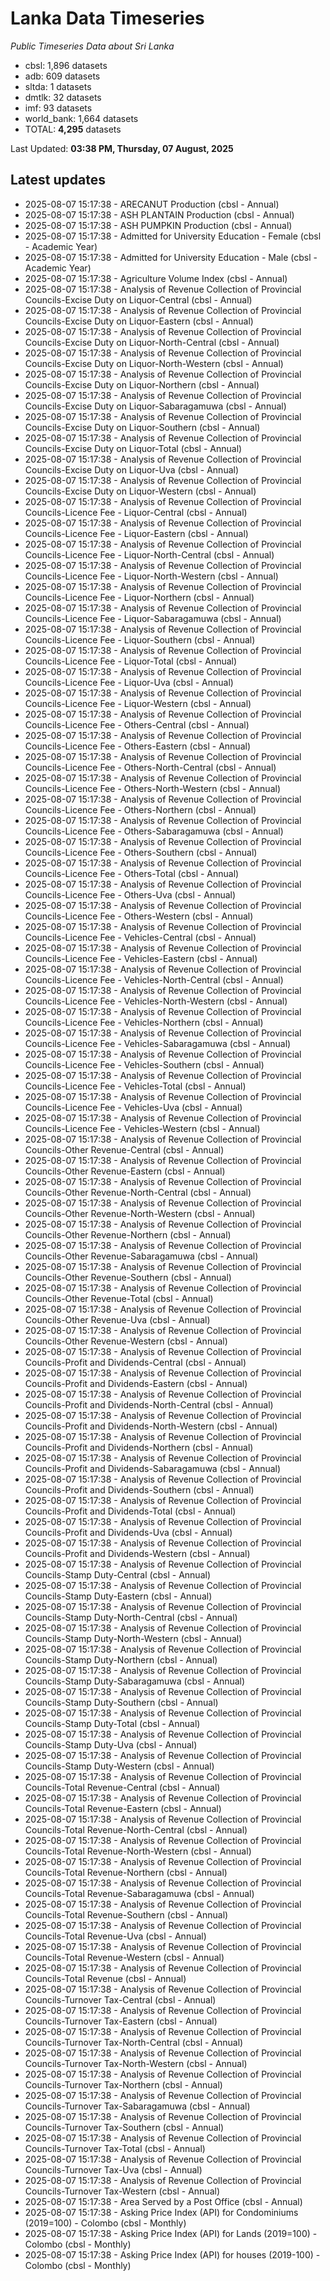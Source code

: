 # Lanka Data Timeseries
*Public Timeseries Data about Sri Lanka*

* cbsl: 1,896 datasets
* adb: 609 datasets
* sltda: 1 datasets
* dmtlk: 32 datasets
* imf: 93 datasets
* world_bank: 1,664 datasets
* TOTAL: **4,295** datasets

Last Updated: **03:38 PM, Thursday, 07 August, 2025**

## Latest updates

* 2025-08-07 15:17:38 - ARECANUT Production (cbsl - Annual)
* 2025-08-07 15:17:38 - ASH PLANTAIN Production (cbsl - Annual)
* 2025-08-07 15:17:38 - ASH PUMPKIN Production (cbsl - Annual)
* 2025-08-07 15:17:38 - Admitted for University Education - Female (cbsl - Academic Year)
* 2025-08-07 15:17:38 - Admitted for University Education - Male (cbsl - Academic Year)
* 2025-08-07 15:17:38 - Agriculture Volume Index (cbsl - Annual)
* 2025-08-07 15:17:38 - Analysis of Revenue Collection of Provincial Councils-Excise Duty on Liquor-Central (cbsl - Annual)
* 2025-08-07 15:17:38 - Analysis of Revenue Collection of Provincial Councils-Excise Duty on Liquor-Eastern (cbsl - Annual)
* 2025-08-07 15:17:38 - Analysis of Revenue Collection of Provincial Councils-Excise Duty on Liquor-North-Central (cbsl - Annual)
* 2025-08-07 15:17:38 - Analysis of Revenue Collection of Provincial Councils-Excise Duty on Liquor-North-Western (cbsl - Annual)
* 2025-08-07 15:17:38 - Analysis of Revenue Collection of Provincial Councils-Excise Duty on Liquor-Northern (cbsl - Annual)
* 2025-08-07 15:17:38 - Analysis of Revenue Collection of Provincial Councils-Excise Duty on Liquor-Sabaragamuwa (cbsl - Annual)
* 2025-08-07 15:17:38 - Analysis of Revenue Collection of Provincial Councils-Excise Duty on Liquor-Southern (cbsl - Annual)
* 2025-08-07 15:17:38 - Analysis of Revenue Collection of Provincial Councils-Excise Duty on Liquor-Total (cbsl - Annual)
* 2025-08-07 15:17:38 - Analysis of Revenue Collection of Provincial Councils-Excise Duty on Liquor-Uva (cbsl - Annual)
* 2025-08-07 15:17:38 - Analysis of Revenue Collection of Provincial Councils-Excise Duty on Liquor-Western (cbsl - Annual)
* 2025-08-07 15:17:38 - Analysis of Revenue Collection of Provincial Councils-Licence Fee - Liquor-Central (cbsl - Annual)
* 2025-08-07 15:17:38 - Analysis of Revenue Collection of Provincial Councils-Licence Fee - Liquor-Eastern (cbsl - Annual)
* 2025-08-07 15:17:38 - Analysis of Revenue Collection of Provincial Councils-Licence Fee - Liquor-North-Central (cbsl - Annual)
* 2025-08-07 15:17:38 - Analysis of Revenue Collection of Provincial Councils-Licence Fee - Liquor-North-Western (cbsl - Annual)
* 2025-08-07 15:17:38 - Analysis of Revenue Collection of Provincial Councils-Licence Fee - Liquor-Northern (cbsl - Annual)
* 2025-08-07 15:17:38 - Analysis of Revenue Collection of Provincial Councils-Licence Fee - Liquor-Sabaragamuwa (cbsl - Annual)
* 2025-08-07 15:17:38 - Analysis of Revenue Collection of Provincial Councils-Licence Fee - Liquor-Southern (cbsl - Annual)
* 2025-08-07 15:17:38 - Analysis of Revenue Collection of Provincial Councils-Licence Fee - Liquor-Total (cbsl - Annual)
* 2025-08-07 15:17:38 - Analysis of Revenue Collection of Provincial Councils-Licence Fee - Liquor-Uva (cbsl - Annual)
* 2025-08-07 15:17:38 - Analysis of Revenue Collection of Provincial Councils-Licence Fee - Liquor-Western (cbsl - Annual)
* 2025-08-07 15:17:38 - Analysis of Revenue Collection of Provincial Councils-Licence Fee - Others-Central (cbsl - Annual)
* 2025-08-07 15:17:38 - Analysis of Revenue Collection of Provincial Councils-Licence Fee - Others-Eastern (cbsl - Annual)
* 2025-08-07 15:17:38 - Analysis of Revenue Collection of Provincial Councils-Licence Fee - Others-North-Central (cbsl - Annual)
* 2025-08-07 15:17:38 - Analysis of Revenue Collection of Provincial Councils-Licence Fee - Others-North-Western (cbsl - Annual)
* 2025-08-07 15:17:38 - Analysis of Revenue Collection of Provincial Councils-Licence Fee - Others-Northern (cbsl - Annual)
* 2025-08-07 15:17:38 - Analysis of Revenue Collection of Provincial Councils-Licence Fee - Others-Sabaragamuwa (cbsl - Annual)
* 2025-08-07 15:17:38 - Analysis of Revenue Collection of Provincial Councils-Licence Fee - Others-Southern (cbsl - Annual)
* 2025-08-07 15:17:38 - Analysis of Revenue Collection of Provincial Councils-Licence Fee - Others-Total (cbsl - Annual)
* 2025-08-07 15:17:38 - Analysis of Revenue Collection of Provincial Councils-Licence Fee - Others-Uva (cbsl - Annual)
* 2025-08-07 15:17:38 - Analysis of Revenue Collection of Provincial Councils-Licence Fee - Others-Western (cbsl - Annual)
* 2025-08-07 15:17:38 - Analysis of Revenue Collection of Provincial Councils-Licence Fee - Vehicles-Central (cbsl - Annual)
* 2025-08-07 15:17:38 - Analysis of Revenue Collection of Provincial Councils-Licence Fee - Vehicles-Eastern (cbsl - Annual)
* 2025-08-07 15:17:38 - Analysis of Revenue Collection of Provincial Councils-Licence Fee - Vehicles-North-Central (cbsl - Annual)
* 2025-08-07 15:17:38 - Analysis of Revenue Collection of Provincial Councils-Licence Fee - Vehicles-North-Western (cbsl - Annual)
* 2025-08-07 15:17:38 - Analysis of Revenue Collection of Provincial Councils-Licence Fee - Vehicles-Northern (cbsl - Annual)
* 2025-08-07 15:17:38 - Analysis of Revenue Collection of Provincial Councils-Licence Fee - Vehicles-Sabaragamuwa (cbsl - Annual)
* 2025-08-07 15:17:38 - Analysis of Revenue Collection of Provincial Councils-Licence Fee - Vehicles-Southern (cbsl - Annual)
* 2025-08-07 15:17:38 - Analysis of Revenue Collection of Provincial Councils-Licence Fee - Vehicles-Total (cbsl - Annual)
* 2025-08-07 15:17:38 - Analysis of Revenue Collection of Provincial Councils-Licence Fee - Vehicles-Uva (cbsl - Annual)
* 2025-08-07 15:17:38 - Analysis of Revenue Collection of Provincial Councils-Licence Fee - Vehicles-Western (cbsl - Annual)
* 2025-08-07 15:17:38 - Analysis of Revenue Collection of Provincial Councils-Other Revenue-Central (cbsl - Annual)
* 2025-08-07 15:17:38 - Analysis of Revenue Collection of Provincial Councils-Other Revenue-Eastern (cbsl - Annual)
* 2025-08-07 15:17:38 - Analysis of Revenue Collection of Provincial Councils-Other Revenue-North-Central (cbsl - Annual)
* 2025-08-07 15:17:38 - Analysis of Revenue Collection of Provincial Councils-Other Revenue-North-Western (cbsl - Annual)
* 2025-08-07 15:17:38 - Analysis of Revenue Collection of Provincial Councils-Other Revenue-Northern (cbsl - Annual)
* 2025-08-07 15:17:38 - Analysis of Revenue Collection of Provincial Councils-Other Revenue-Sabaragamuwa (cbsl - Annual)
* 2025-08-07 15:17:38 - Analysis of Revenue Collection of Provincial Councils-Other Revenue-Southern (cbsl - Annual)
* 2025-08-07 15:17:38 - Analysis of Revenue Collection of Provincial Councils-Other Revenue-Total (cbsl - Annual)
* 2025-08-07 15:17:38 - Analysis of Revenue Collection of Provincial Councils-Other Revenue-Uva (cbsl - Annual)
* 2025-08-07 15:17:38 - Analysis of Revenue Collection of Provincial Councils-Other Revenue-Western (cbsl - Annual)
* 2025-08-07 15:17:38 - Analysis of Revenue Collection of Provincial Councils-Profit and Dividends-Central (cbsl - Annual)
* 2025-08-07 15:17:38 - Analysis of Revenue Collection of Provincial Councils-Profit and Dividends-Eastern (cbsl - Annual)
* 2025-08-07 15:17:38 - Analysis of Revenue Collection of Provincial Councils-Profit and Dividends-North-Central (cbsl - Annual)
* 2025-08-07 15:17:38 - Analysis of Revenue Collection of Provincial Councils-Profit and Dividends-North-Western (cbsl - Annual)
* 2025-08-07 15:17:38 - Analysis of Revenue Collection of Provincial Councils-Profit and Dividends-Northern (cbsl - Annual)
* 2025-08-07 15:17:38 - Analysis of Revenue Collection of Provincial Councils-Profit and Dividends-Sabaragamuwa (cbsl - Annual)
* 2025-08-07 15:17:38 - Analysis of Revenue Collection of Provincial Councils-Profit and Dividends-Southern (cbsl - Annual)
* 2025-08-07 15:17:38 - Analysis of Revenue Collection of Provincial Councils-Profit and Dividends-Total (cbsl - Annual)
* 2025-08-07 15:17:38 - Analysis of Revenue Collection of Provincial Councils-Profit and Dividends-Uva (cbsl - Annual)
* 2025-08-07 15:17:38 - Analysis of Revenue Collection of Provincial Councils-Profit and Dividends-Western (cbsl - Annual)
* 2025-08-07 15:17:38 - Analysis of Revenue Collection of Provincial Councils-Stamp Duty-Central (cbsl - Annual)
* 2025-08-07 15:17:38 - Analysis of Revenue Collection of Provincial Councils-Stamp Duty-Eastern (cbsl - Annual)
* 2025-08-07 15:17:38 - Analysis of Revenue Collection of Provincial Councils-Stamp Duty-North-Central (cbsl - Annual)
* 2025-08-07 15:17:38 - Analysis of Revenue Collection of Provincial Councils-Stamp Duty-North-Western (cbsl - Annual)
* 2025-08-07 15:17:38 - Analysis of Revenue Collection of Provincial Councils-Stamp Duty-Northern (cbsl - Annual)
* 2025-08-07 15:17:38 - Analysis of Revenue Collection of Provincial Councils-Stamp Duty-Sabaragamuwa (cbsl - Annual)
* 2025-08-07 15:17:38 - Analysis of Revenue Collection of Provincial Councils-Stamp Duty-Southern (cbsl - Annual)
* 2025-08-07 15:17:38 - Analysis of Revenue Collection of Provincial Councils-Stamp Duty-Total (cbsl - Annual)
* 2025-08-07 15:17:38 - Analysis of Revenue Collection of Provincial Councils-Stamp Duty-Uva (cbsl - Annual)
* 2025-08-07 15:17:38 - Analysis of Revenue Collection of Provincial Councils-Stamp Duty-Western (cbsl - Annual)
* 2025-08-07 15:17:38 - Analysis of Revenue Collection of Provincial Councils-Total Revenue-Central (cbsl - Annual)
* 2025-08-07 15:17:38 - Analysis of Revenue Collection of Provincial Councils-Total Revenue-Eastern (cbsl - Annual)
* 2025-08-07 15:17:38 - Analysis of Revenue Collection of Provincial Councils-Total Revenue-North-Central (cbsl - Annual)
* 2025-08-07 15:17:38 - Analysis of Revenue Collection of Provincial Councils-Total Revenue-North-Western (cbsl - Annual)
* 2025-08-07 15:17:38 - Analysis of Revenue Collection of Provincial Councils-Total Revenue-Northern (cbsl - Annual)
* 2025-08-07 15:17:38 - Analysis of Revenue Collection of Provincial Councils-Total Revenue-Sabaragamuwa (cbsl - Annual)
* 2025-08-07 15:17:38 - Analysis of Revenue Collection of Provincial Councils-Total Revenue-Southern (cbsl - Annual)
* 2025-08-07 15:17:38 - Analysis of Revenue Collection of Provincial Councils-Total Revenue-Uva (cbsl - Annual)
* 2025-08-07 15:17:38 - Analysis of Revenue Collection of Provincial Councils-Total Revenue-Western (cbsl - Annual)
* 2025-08-07 15:17:38 - Analysis of Revenue Collection of Provincial Councils-Total Revenue (cbsl - Annual)
* 2025-08-07 15:17:38 - Analysis of Revenue Collection of Provincial Councils-Turnover Tax-Central (cbsl - Annual)
* 2025-08-07 15:17:38 - Analysis of Revenue Collection of Provincial Councils-Turnover Tax-Eastern (cbsl - Annual)
* 2025-08-07 15:17:38 - Analysis of Revenue Collection of Provincial Councils-Turnover Tax-North-Central (cbsl - Annual)
* 2025-08-07 15:17:38 - Analysis of Revenue Collection of Provincial Councils-Turnover Tax-North-Western (cbsl - Annual)
* 2025-08-07 15:17:38 - Analysis of Revenue Collection of Provincial Councils-Turnover Tax-Northern (cbsl - Annual)
* 2025-08-07 15:17:38 - Analysis of Revenue Collection of Provincial Councils-Turnover Tax-Sabaragamuwa (cbsl - Annual)
* 2025-08-07 15:17:38 - Analysis of Revenue Collection of Provincial Councils-Turnover Tax-Southern (cbsl - Annual)
* 2025-08-07 15:17:38 - Analysis of Revenue Collection of Provincial Councils-Turnover Tax-Total (cbsl - Annual)
* 2025-08-07 15:17:38 - Analysis of Revenue Collection of Provincial Councils-Turnover Tax-Uva (cbsl - Annual)
* 2025-08-07 15:17:38 - Analysis of Revenue Collection of Provincial Councils-Turnover Tax-Western (cbsl - Annual)
* 2025-08-07 15:17:38 - Area Served by a Post Office (cbsl - Annual)
* 2025-08-07 15:17:38 - Asking Price Index (API) for Condominiums (2019=100) - Colombo (cbsl - Monthly)
* 2025-08-07 15:17:38 - Asking Price Index (API) for Lands (2019=100) - Colombo (cbsl - Monthly)
* 2025-08-07 15:17:38 - Asking Price Index (API) for houses (2019-100) - Colombo (cbsl - Monthly)
